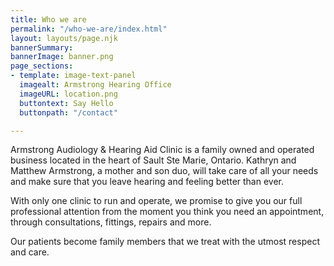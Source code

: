 ```yaml
---
title: Who we are
permalink: "/who-we-are/index.html"
layout: layouts/page.njk
bannerSummary: 
bannerImage: banner.png
page_sections:
- template: image-text-panel
  imagealt: Armstrong Hearing Office
  imageURL: location.png
  buttontext: Say Hello
  buttonpath: "/contact"

---
```

Armstrong Audiology & Hearing Aid Clinic is a family owned and operated business located in the heart of Sault Ste Marie, Ontario. Kathryn and Matthew Armstrong, a mother and son duo, will take care of all your needs and make sure that you leave hearing and feeling better than ever.

With only one clinic to run and operate, we promise to give you our full professional attention from the moment you think you need an appointment, through consultations, fittings, repairs and more.

Our patients become family members that we treat with the utmost respect and care.